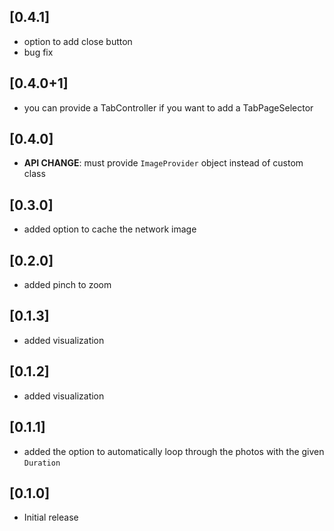 ## [0.4.1]
* option to add close button
* bug fix

## [0.4.0+1]
* you can provide a TabController if you want to add a TabPageSelector

## [0.4.0]

* **API CHANGE**: must provide `ImageProvider` object instead of custom class

## [0.3.0]

* added option to cache the network image

## [0.2.0]

* added pinch to zoom

## [0.1.3]

* added visualization

## [0.1.2]

* added visualization

## [0.1.1]

* added the option to automatically loop through the photos with the given `Duration`

## [0.1.0]

* Initial release
